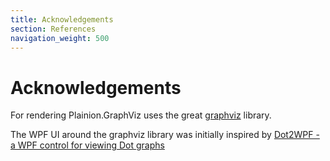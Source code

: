```yaml
---
title: Acknowledgements
section: References
navigation_weight: 500
---
```


# Acknowledgements

For rendering Plainion.GraphViz uses the great [graphviz](http://graphviz.org) library.

The WPF UI around the graphviz library was initially inspired by [Dot2WPF - a WPF control for viewing Dot graphs](http://www.codeproject.com/Articles/18870/Dot2WPF-a-WPF-control-for-viewing-Dot-graphs)


